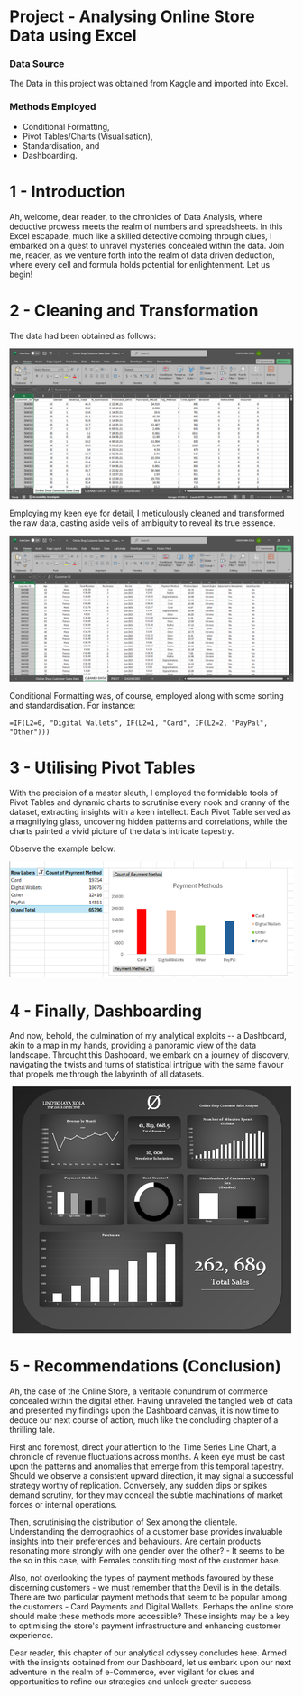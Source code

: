 # Project - Analysing Online Store Data using Excel

### Data Source
The Data in this project was obtained from Kaggle and imported into Excel.

### Methods Employed
- Conditional Formatting,
- Pivot Tables/Charts (Visualisation),
- Standardisation, and
- Dashboarding.

# 1 - Introduction
Ah, welcome, dear reader, to the chronicles of Data Analysis, where deductive prowess meets the realm of numbers and spreadsheets. In this Excel escapade, much like a skilled detective combing through clues, I embarked on a quest to unravel mysteries concealed within the data. Join me, reader, as we venture forth into the realm of data driven deduction, where every cell and formula holds potential for enlightenment. Let us begin!

# 2 - Cleaning and Transformation
The data had been obtained as follows:
<p align="center">
<img src="RAW DATA.png">
</p>

Employing my keen eye for detail, I meticulously cleaned and transformed the raw data, casting aside veils of ambiguity to reveal its true essence.

<p align="center">
<img src="CLEAN DATA.png">
</p>

Conditional Formatting was, of course, employed along with some sorting and standardisation. For instance:
```excel
=IF(L2=0, "Digital Wallets", IF(L2=1, "Card", IF(L2=2, "PayPal", "Other")))
```

# 3 - Utilising Pivot Tables
With the precision of a master sleuth, I employed the formidable tools of Pivot Tables and dynamic charts to scrutinise every nook and cranny of the dataset, extracting insights with a keen intellect. Each Pivot Table served as a magnifying glass, uncovering hidden patterns and correlations, while the charts painted a vivid picture of the data's intricate tapestry.

Observe the example below:

<p align="center">
<img src="PAYMENT METHOD.png">
</p>

# 4 - Finally, Dashboarding
And now, behold, the culmination of my analytical exploits -- a Dashboard, akin to a map in my hands, providing a panoramic view of the data landscape. Throught this Dashboard, we embark on a journey of discovery, navigating the twists and turns of statistical intrigue with the same flavour that propels me through the labyrinth of all datasets.

<p align="center">
<img src="DASHBOARD - FINAL.png">
</p>

# 5 - Recommendations (Conclusion)
Ah, the case of the Online Store, a veritable conundrum of commerce concealed within the digital ether. Having unraveled the tangled web of data and presented my findings upon the Dashboard canvas, it is now time to deduce our next course of action, much like the concluding chapter of a thrilling tale.

First and foremost, direct your attention to the Time Series Line Chart, a chronicle of revenue fluctuations across months. A keen eye must be cast upon the patterns and anomalies that emerge from this temporal tapestry. Should we observe a consistent upward direction, it may signal a successful strategy worthy of replication. Conversely, any sudden dips or spikes demand scrutiny, for they may conceal the subtle machinations of market forces or internal operations.

Then, scrutinising the distribution of Sex among the clientele. Understanding the demographics of a customer base provides invaluable insights into their preferences and behaviours. Are certain products resonating more strongly with one gender over the other? - It seems to be the so in this case, with Females constituting most of the customer base.

Also, not overlooking the types of payment methods favoured by these discerning customers - we must remember that the Devil is in the details. There are two particular payment methods that seem to be popular among the customers - Card Payments and Digital Wallets. Perhaps the online store should make these methods more accessible? These insights may be a key to optimising the store's payment infrastructure and enhancing customer experience.

Dear reader, this  chapter of our analytical odyssey concludes here. Armed with the insights obtained from our Dashboard, let us embark upon our next adventure in the realm of e-Commerce, ever vigilant for clues and opportunities to refine our strategies and unlock greater success.





